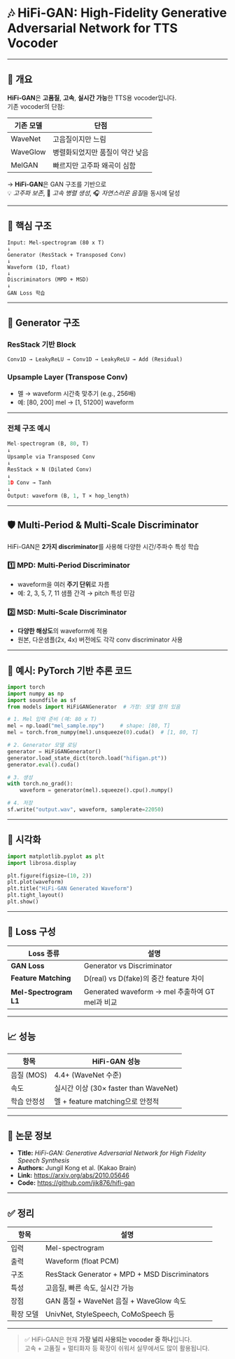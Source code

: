 # 🎶 HiFi-GAN: High-Fidelity Generative Adversarial Network for TTS Vocoder

---

## 📌 개요

**HiFi-GAN**은 **고품질**, **고속**, **실시간 가능**한 TTS용 vocoder입니다.  
기존 vocoder의 단점:

| 기존 모델   | 단점                                     |
|-------------|------------------------------------------|
| WaveNet     | 고음질이지만 느림                        |
| WaveGlow    | 병렬화되었지만 품질이 약간 낮음           |
| MelGAN      | 빠르지만 고주파 왜곡이 심함               |

→ **HiFi-GAN**은 GAN 구조를 기반으로  
💡 *고주파 보존*, 🏃 *고속 병렬 생성*, 🎧 *자연스러운 음질*을 동시에 달성

---

## 🎯 핵심 구조

```text
Input: Mel-spectrogram (80 x T)
↓
Generator (ResStack + Transposed Conv)
↓
Waveform (1D, float)
↓
Discriminators (MPD + MSD)
↓
GAN Loss 학습
```

---

## 🧬 Generator 구조

### ResStack 기반 Block

```text
Conv1D → LeakyReLU → Conv1D → LeakyReLU → Add (Residual)
```

### Upsample Layer (Transpose Conv)

- 멜 → waveform 시간축 맞추기 (e.g., 256배)
- 예: [80, 200] mel → [1, 51200] waveform

---

### 전체 구조 예시

```python
Mel-spectrogram (B, 80, T)
↓
Upsample via Transposed Conv
↓
ResStack × N (Dilated Conv)
↓
1D Conv → Tanh
↓
Output: waveform (B, 1, T × hop_length)
```

---

## 🛡️ Multi-Period & Multi-Scale Discriminator

HiFi-GAN은 **2가지 discriminator**를 사용해 다양한 시간/주파수 특성 학습

### 1️⃣ MPD: Multi-Period Discriminator

- waveform을 여러 **주기 단위**로 자름
- 예: 2, 3, 5, 7, 11 샘플 간격 → pitch 특성 민감

### 2️⃣ MSD: Multi-Scale Discriminator

- **다양한 해상도**의 waveform에 적용
- 원본, 다운샘플(2x, 4x) 버전에도 각각 conv discriminator 사용

---

## 🧪 예시: PyTorch 기반 추론 코드

```python
import torch
import numpy as np
import soundfile as sf
from models import HiFiGANGenerator  # 가정: 모델 정의 있음

# 1. Mel 입력 준비 (예: 80 x T)
mel = np.load("mel_sample.npy")     # shape: [80, T]
mel = torch.from_numpy(mel).unsqueeze(0).cuda()  # [1, 80, T]

# 2. Generator 모델 로딩
generator = HiFiGANGenerator()
generator.load_state_dict(torch.load("hifigan.pt"))
generator.eval().cuda()

# 3. 생성
with torch.no_grad():
    waveform = generator(mel).squeeze().cpu().numpy()

# 4. 저장
sf.write("output.wav", waveform, samplerate=22050)
```

---

## 🎨 시각화

```python
import matplotlib.pyplot as plt
import librosa.display

plt.figure(figsize=(10, 2))
plt.plot(waveform)
plt.title("HiFi-GAN Generated Waveform")
plt.tight_layout()
plt.show()
```

---

## 🧠 Loss 구성

| Loss 종류             | 설명                                                                 |
|-----------------------|----------------------------------------------------------------------|
| **GAN Loss**          | Generator vs Discriminator                                           |
| **Feature Matching**  | D(real) vs D(fake)의 중간 feature 차이                                |
| **Mel-Spectrogram L1**| Generated waveform → mel 추출하여 GT mel과 비교                      |

---

## 📈 성능

| 항목             | HiFi-GAN 성능                             |
|------------------|-------------------------------------------|
| 음질 (MOS)       | 4.4+ (WaveNet 수준)                        |
| 속도             | 실시간 이상 (30× faster than WaveNet)     |
| 학습 안정성       | 멜 + feature matching으로 안정적          |

---

## 📘 논문 정보

- **Title:** *HiFi-GAN: Generative Adversarial Network for High Fidelity Speech Synthesis*
- **Authors:** Jungil Kong et al. (Kakao Brain)
- **Link:** https://arxiv.org/abs/2010.05646
- **Code:** https://github.com/jik876/hifi-gan

---

## ✅ 정리

| 항목             | 설명                                             |
|------------------|--------------------------------------------------|
| 입력             | Mel-spectrogram                                  |
| 출력             | Waveform (float PCM)                             |
| 구조             | ResStack Generator + MPD + MSD Discriminators    |
| 특성             | 고음질, 빠른 속도, 실시간 가능                   |
| 장점             | GAN 품질 + WaveNet 음질 + WaveGlow 속도          |
| 확장 모델        | UnivNet, StyleSpeech, CoMoSpeech 등               |

---

> ✅ HiFi-GAN은 현재 **가장 널리 사용되는 vocoder 중 하나**입니다.  
> 고속 + 고품질 + 멀티화자 등 확장이 쉬워서 실무에서도 많이 활용됩니다.
